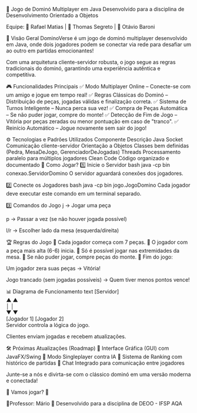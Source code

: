 🎲 Jogo de Dominó Multiplayer em Java
Desenvolvido para a disciplina de Desenvolvimento Orientado a Objetos

Equipe:
🎲 Rafael Matias | 🎲 Thomas Segreto | 🎲 Otávio Baroni

🌟 Visão Geral
DominoVerse é um jogo de dominó multiplayer desenvolvido em Java, onde dois jogadores podem se conectar via rede para desafiar um ao outro em partidas emocionantes!

Com uma arquitetura cliente-servidor robusta, o jogo segue as regras tradicionais do dominó, garantindo uma experiência autêntica e competitiva.

🎮 Funcionalidades Principais
✅ Modo Multiplayer Online – Conecte-se com um amigo e jogue em tempo real!
✅ Regras Clássicas do Dominó – Distribuição de peças, jogadas válidas e finalização correta.
✅ Sistema de Turnos Inteligente – Nunca perca sua vez!
✅ Compra de Peças Automática – Se não puder jogar, compre do monte!
✅ Detecção de Fim de Jogo – Vitória por peças zeradas ou menor pontuação em caso de "tranco".
✅ Reinício Automático – Jogue novamente sem sair do jogo!

⚙️ Tecnologias e Padrões Utilizados
Componente	Descrição
Java Socket	Comunicação cliente-servidor
Orientação a Objetos	Classes bem definidas (Pedra, MesaDeJogo, GerenciadorDeJogadas)
Threads	Processamento paralelo para múltiplos jogadores
Clean Code	Código organizado e documentado
🚀 Como Jogar?
1️⃣ Inicie o Servidor
bash
java -cp bin conexao.ServidorDomino
O servidor aguardará conexões dos jogadores.

2️⃣ Conecte os Jogadores
bash
java -cp bin jogo.JogoDomino
Cada jogador deve executar este comando em um terminal separado.

3️⃣ Comandos do Jogo
j → Jogar uma peça

p → Passar a vez (se não houver jogada possível)

l/r → Escolher lado da mesa (esquerda/direita)

🏆 Regras do Jogo
📌 Cada jogador começa com 7 peças.
📌 O jogador com a peça mais alta (6-6) inicia.
📌 Só é possível jogar nas extremidades da mesa.
📌 Se não puder jogar, compre peças do monte.
📌 Fim do jogo:

Um jogador zera suas peças → Vitória!

Jogo trancado (sem jogadas possíveis) → Quem tiver menos pontos vence!

📊 Diagrama de Funcionamento
text
         [Servidor]  
            ▲  ▲  
            │  │  
            ▼  ▼  
[Jogador 1]    [Jogador 2]  
Servidor controla a lógica do jogo.

Clientes enviam jogadas e recebem atualizações.

🛠 Próximas Atualizações (Roadmap)
🔹 Interface Gráfica (GUI) com JavaFX/Swing
🔹 Modo Singleplayer contra IA
🔹 Sistema de Ranking com histórico de partidas
🔹 Chat Integrado para comunicação entre jogadores

Junte-se a nós e divirta-se com o clássico dominó em uma versão moderna e conectada!

🏁 Vamos jogar? 🚀

📌Professor: Mário
📌 Desenvolvido para a disciplina de DEOO - IFSP AQA
